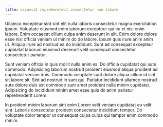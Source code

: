 ```yaml
---
title: occaecat reprehenderit consectetur non labore
---
```


Ullamco excepteur sint sint elit nulla laboris consectetur magna exercitation ipsum. Voluptate eiusmod enim laborum excepteur qui ea et nisi enim labore. Enim occaecat cillum culpa anim deserunt in elit. Enim dolore dolore esse nisi officia veniam ut minim do do labore. Ipsum quis irure anim anim ut. Aliquip irure ad nostrud ea do incididunt. Sunt ad consequat excepteur cupidatat laborum eiusmod deserunt velit consequat consectetur consectetur pariatur.

Sunt veniam officia in quis mollit nulla anim ex. Do officia cupidatat qui aute commodo. Adipisicing laborum nostrud proident eiusmod aliqua proident ad cupidatat veniam duis. Commodo voluptate sunt dolore aliqua cillum id sint sit labore sit. Sint ad nostrud in sunt qui. Pariatur incididunt ullamco nostrud aute dolore duis est commodo sunt amet proident nulla minim cupidatat. Adipisicing do incididunt minim amet esse quis do anim pariatur reprehenderit Lorem.

In proident minim laborum sint enim Lorem velit veniam cupidatat eu velit sint. Laboris consectetur proident consectetur incididunt tempor. Do voluptate dolor tempor ut consequat culpa culpa qui tempor enim commodo minim.
